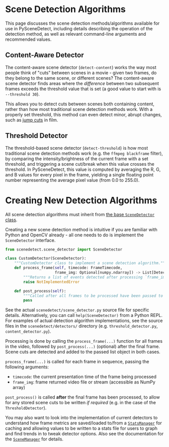 
# Scene Detection Algorithms

This page discusses the scene detection methods/algorithms available for use in PySceneDetect, including details describing the operation of the detection method, as well as relevant command-line arguments and recommended values.

## Content-Aware Detector

The content-aware scene detector (`detect-content`) works the way most people think of "cuts" between scenes in a movie - given two frames, do they belong to the same scene, or different scenes?  The content-aware scene detector finds areas where the *difference* between two subsequent frames exceeds the threshold value that is set (a good value to start with is `--threshold 30`).

This allows you to detect cuts between scenes both containing content, rather than how most traditional scene detection methods work.  With a properly set threshold, this method can even detect minor, abrupt changes, such as [jump cuts](https://en.wikipedia.org/wiki/Jump_cut) in film.


## Threshold Detector

The threshold-based scene detector (`detect-threshold`) is how most traditional scene detection methods work (e.g. the `ffmpeg blackframe` filter), by comparing the intensity/brightness of the current frame with a set threshold, and triggering a scene cut/break when this value crosses the threshold.  In PySceneDetect, this value is computed by averaging the R, G, and B values for every pixel in the frame, yielding a single floating point number representing the average pixel value (from 0.0 to 255.0).

# Creating New Detection Algorithms

All scene detection algorithms must inherit from [the base `SceneDetector` class](https://pyscenedetect.readthedocs.io/projects/Manual/en/latest/api/scene_detector.html).

Creating a new scene detection method is intuitive if you are familiar with Python and OpenCV already - all one needs to do is implement the `SceneDetector` interface.

```python
from scenedetect.scene_detector import SceneDetector

class CustomDetector(SceneDetector):
    """CustomDetector class to implement a scene detection algorithm."""
    def process_frame(self, timecode: FrameTimecode,
                      frame_img: Optional[numpy.ndarray]) -> List[DetectionEvent]:
        """Returns a list of events detected after processing `frame_img` (e.g. IN/CUT/OUT)"""
        raise NotImplementedError

    def post_process(self):
        """Called after all frames to be processed have been passed to process_frame."""
        pass
```

See the actual `scenedetect/scene_detector.py` source file for specific details.  Alternatively, you can call `help(SceneDetector)` from a Python REPL.  For examples of actual detection algorithm implementations, see the source files in the `scenedetect/detectors/` directory (e.g. `threshold_detector.py`, `content_detector.py`).

Processing is done by calling the `process_frame(...)` function for all frames in the video, followed by `post_process(...)` (optional) after the final frame.  Scene cuts are detected and added to the passed list object in both cases.

`process_frame(...)` is called for each frame in sequence, passing the following arguments:

- `timecode`: the current presentation time of the frame being processed
- `frame_img`: frame returned video file or stream (accessible as NumPy array)

`post_process()` is called **after** the final frame has been processed, to allow for any stored scene cuts to be written *if required* (e.g. in the case of the `ThresholdDetector`).

You may also want to look into the implementation of current detectors to understand how frame metrics are saved/loaded to/from a [`StatsManager`](https://pyscenedetect.readthedocs.io/projects/Manual/en/stable/api/stats_manager.html) for caching and allowing values to be written to a stats file for users to graph and find trends in to tweak detector options.  Also see the documentation for the [`SceneManager`](https://pyscenedetect.readthedocs.io/projects/Manual/en/stable/api/scene_manager.html) for details.

